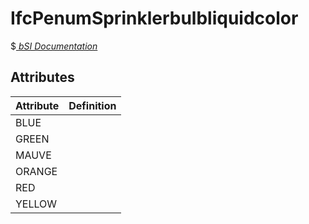 IfcPenumSprinklerbulbliquidcolor
================================
$[ _bSI
Documentation_](https://standards.buildingsmart.org/IFC/DEV/IFC4_2/FINAL/HTML/schema//pset/penum_sprinklerbulbliquidcolor.htm)


Attributes
----------
| Attribute   | Definition   |
|-------------|--------------|
| BLUE        |              |
| GREEN       |              |
| MAUVE       |              |
| ORANGE      |              |
| RED         |              |
| YELLOW      |              |
